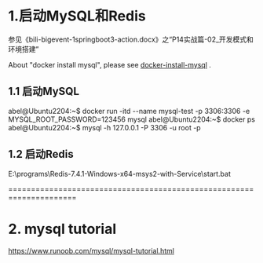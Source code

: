 # 1.启动MySQL和Redis
参见《bili-bigevent-1springboot3-action.docx》之“P14实战篇-02_开发模式和环境搭建”

About "docker install mysql", please see [docker-install-mysql](https://www.runoob.com/docker/docker-install-mysql.html) .

 
## 1.1 启动MySQL

abel@Ubuntu2204:~$ docker run -itd --name mysql-test -p 3306:3306 -e MYSQL_ROOT_PASSWORD=123456 mysql
abel@Ubuntu2204:~$ docker ps
abel@Ubuntu2204:~$ mysql -h 127.0.0.1 -P 3306 -u root -p

## 1.2 启动Redis

E:\programs\Redis-7.4.1-Windows-x64-msys2-with-Service\start.bat

=====================================================================
# 2. mysql tutorial
https://www.runoob.com/mysql/mysql-tutorial.html



